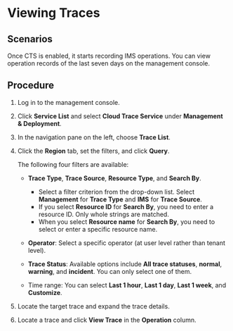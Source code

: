 # Viewing Traces<a name="EN-US_TOPIC_0107462582"></a>

## Scenarios<a name="section32511344104810"></a>

Once CTS is enabled, it starts recording IMS operations. You can view operation records of the last seven days on the management console.

## Procedure<a name="section1473437092718"></a>

1.  Log in to the management console.
2.  Click  **Service List**  and select  **Cloud Trace Service**  under  **Management & Deployment**.
3.  In the navigation pane on the left, choose  **Trace List**.
4.  Click the  **Region**  tab, set the filters, and click  **Query**.

    The following four filters are available:

    -   **Trace Type**,  **Trace Source**,  **Resource Type**, and  **Search By**.
        -   Select a filter criterion from the drop-down list. Select  **Management**  for  **Trace Type**  and  **IMS**  for  **Trace Source**.
        -   If you select  **Resource ID**  for  **Search By**, you need to enter a resource ID. Only whole strings are matched.
        -   When you select  **Resource name**  for  **Search By**, you need to select or enter a specific resource name.

    -   **Operator**: Select a specific operator \(at user level rather than tenant level\).
    -   **Trace Status**: Available options include  **All trace statuses**,  **normal**,  **warning**, and  **incident**. You can only select one of them.
    -   Time range: You can select  **Last 1 hour**,  **Last 1 day**,  **Last 1 week**, and  **Customize**.

5.  Locate the target trace and expand the trace details.
6.  Locate a trace and click  **View Trace**  in the  **Operation**  column.

